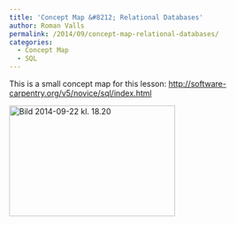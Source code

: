 ```yaml
---
title: 'Concept Map &#8212; Relational Databases'
author: Roman Valls
permalink: /2014/09/concept-map-relational-databases/
categories:
  - Concept Map
  - SQL
---
```

This is a small concept map for this lesson: http://software-carpentry.org/v5/novice/sql/index.html

[<img class="alignnone size-medium wp-image-8908" alt="Bild 2014-09-22 kl. 18.20" src="http://teaching.software-carpentry.org/wp-content/uploads/2014/09/Bild-2014-09-22-kl.-18.20-300x200.jpg" width="300" height="200" />][1]

 [1]: http://teaching.software-carpentry.org/wp-content/uploads/2014/09/Bild-2014-09-22-kl.-18.20.jpg
